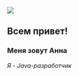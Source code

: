 ![](https://sun9-37.userapi.com/impg/r07e7wBMcesHUWVoSdBrbQJThpItY2TY9tGh3w/kRQ5qOIlqeo.jpg?size=1630x2160&quality=96&sign=d86d61323e9096fb106aafe0c6283556&type=album)
## Всем привет! 
### Меня зовут Анна
*Я - Java-разработчик*
